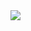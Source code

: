 <!DOCTYPE html>
<html lang="en"> 

<head>
  
  <meta charset="utf-8">
  <meta name="viewport" content="width=device-width">
  <meta property="og:url" content="[https://tinyurl.com/kapt889">
  <meta property="og:type" content="website">
  <meta property="og:title" content="">
  <meta property="og:description" content="">
  <meta property="og:image" content="https://opengraph.b-cdn.net/production/images/d1346a48-be94-4493-934c-69f7fc91e8ec.png?token=bCahv5UYXx8dA102YFC7wTzImCHmoNXPNK2tZhF7lJg&height=404&width=720&expires=33276346299">
  <meta name="twitter:card" content="summary_large_image">
  <meta property="twitter:domain" content="tinyurl.com">
  <meta property="twitter:url" content="https://tinyurl.com/kapt889">
  <meta name="twitter:title" content="">
  <meta name="twitter:description" content="">
  <meta name="twitter:image" content="https://opengraph.b-cdn.net/production/images/d1346a48-be94-4493-934c-69f7fc91e8ec.png?token=bCahv5UYXx8dA102YFC7wTzImCHmoNXPNK2tZhF7lJg&height=404&width=720&expires=33276346299">
  
</head>

<body>

 
</body>

</html>
<a href="https://tinyurl.com/kapt889"><img src="https://opengraph.b-cdn.net/production/images/d1346a48-be94-4493-934c-69f7fc91e8ec.png?token=bCahv5UYXx8dA102YFC7wTzImCHmoNXPNK2tZhF7lJg&height=404&width=720&expires=33276346299" /></a>
